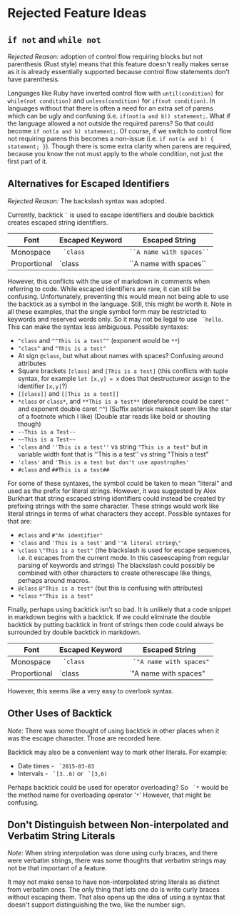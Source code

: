 # Rejected Feature Ideas

## `if not` and `while not`

*Rejected Reason:* adoption of control flow requiring blocks but not parenthesis (Rust style) means that this feature doesn't really makes sense as it is already essentially supported because control flow statements don't have parenthesis.

Languages like Ruby have inverted control flow with `until(condition)` for `while(not condition)` and `unless(condition)` for `if(not condition)`. In languages without that there is often a need for an extra set of parens which can be ugly and confusing (i.e. `if(not(a and b)) statement;`. What if the language allowed a not outside the required parens?  So that could become `if not(a and b) statement;`. Of course, if we switch to control flow not requiring parens this becomes a non-issue (i.e. `if not(a and b) { statement; }`). Though there is some extra clarity when parens are required, because you know the not must apply to the whole condition, not just the first part of it.

## Alternatives for Escaped Identifiers

*Rejected Reason:* The backslash syntax was adopted.

Currently, backtick `` ` `` is used to escape identifiers and double backtick creates escaped string identifiers.

| Font         | Escaped Keyword                               | Escaped String |
| ------------ | --------------------------------------------- | -------------- |
| Monospace    | `` `class``                                   | ``` ``A name with spaces`` ``` |
| Proportional | \`class                                       | \`\`A name with spaces\`\`          |

However, this conflicts with the use of markdown in comments when referring to code. While escaped identifiers are rare, it can still be confusing. Unfortunately, preventing this would mean not being able to use the backtick as a symbol in the language. Still, this might be worth it. Note in all these examples, that the single symbol form may be restricted to keywords and reserved words only. So it may not be legal to use `` `hello``. This can make the syntax less ambiguous. Possible syntaxes:

* `^class` and `^^This is a test^^` (exponent would be `**`)
* `^class^` and `^This is a test^`
* At sign `@class`, but what about names with spaces? Confusing around attributes
* Square brackets `[class]` and `[This is a test]` (this conflicts with tuple syntax, for example `let [x,y] = x` does that destructureor assign to the identifier `[x,y]`?)
* `[[class]]` and `[[This is a test]]`
* `*class` or `class*`, and `**This is a test**` (dereference could be caret `^` and exponent double caret `^^`) (Suffix asterisk makesit seem like the star of a footnote which I like) (Double star reads like bold or shouting though)
* `--This is a Test--`
* `~~This is a Test~~`
* `'class` and `''This is a test''` vs string `"This is a test"` but in variable width font that is ''This is a test'' vs string "Thisis a test"
* `'class'` and `'This is a test but don't use apostrophes'`
* `#class` and `##This is a test##`

For some of these syntaxes, the symbol could be taken to mean "literal" and used as the prefix for literal strings. However, it was suggested by Alex Burkhart that string escaped string identifiers could instead be created by prefixing strings with the same character. These strings would work like literal strings in terms of what characters they accept. Possible syntaxes for that are:

* `#class` and `#"An identifier"`
* `'class` and `'This is a test'` and `'"A literal string\"`
* `\class` `\"This is a test"`  (the blackslash is used for escape sequences, i.e. it escapes from the current mode. In this caseescaping from regular parsing of keywords and strings)  The blackslash could possibly be combined with other characters to create otherescape like things, perhaps around macros.
* `@class` `@"This is a test"` (but this is confusing with attributes)
* `*class` `*"This is a test"`

Finally, perhaps using backtick isn't so bad. It is unlikely that a code snippet in markdown begins with a backtick. If we could eliminate the double backtick by putting backtick in front of strings then code could always be surrounded by double backtick in markdown.

| Font         | Escaped Keyword                           | Escaped String |
| ------------ | ----------------------------------------- | -------------- |
| Monospace    | `` `class``                               | `` `"A name with spaces"`` |
| Proportional | \`class                                   | \`"A name with spaces"          |

However, this seems like a very easy to overlook syntax.

## Other Uses of Backtick

*Note:* There was some thought of using backtick in other places when it was the escape character. Those are recorded here.

Backtick may also be a convenient way to mark other literals. For example:

* Date times - `` `2015-03-03``
* Intervals - `` `[3..6)`` or `` `[3,6)``

Perhaps backtick could be used for operator overloading?  So `` `*`` would be the method name for overloading operator '`*`'  However, that might be confusing.

## Don't Distinguish between Non-interpolated and Verbatim String Literals

*Note:* When string interpolation was done using curly braces, and there were verbatim strings, there was some thoughts that verbatim strings may not be that important of a feature.

It may not make sense to have non-interpolated string literals as distinct from verbatim ones. The only thing that lets one do is write curly braces without escaping them. That also opens up the idea of using a syntax that doesn't support distinguishing the two, like the number sign.

